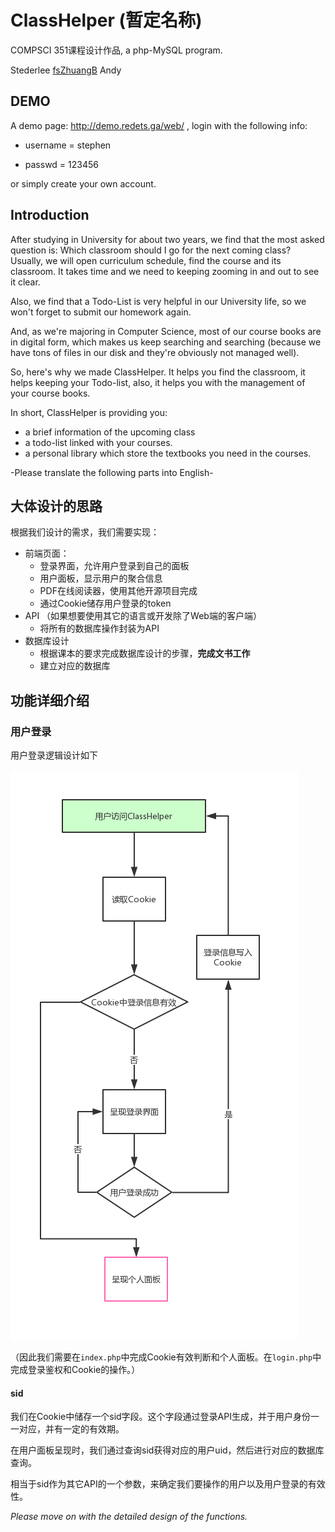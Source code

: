 # ClassHelper (暂定名称)

COMPSCI 351课程设计作品, a php-MySQL program.

Stederlee [fsZhuangB](https://github.com/fsZhuangB) Andy

## DEMO

A demo page:  http://demo.redets.ga/web/ , login with the following info:
* username = stephen

* passwd = 123456

or simply create your own account.

## Introduction

After studying in University for about two years, we find that the most asked question is:  Which classroom should I go for the next coming class? Usually, we will open curriculum schedule, find the course and its classroom. It takes time and we need to keeping zooming in and out to see it clear. 

Also, we find that a Todo-List is very helpful in our University life, so we won't forget to submit our homework again.

And, as we're majoring in Computer Science, most of our course books are in digital form, which makes us keep searching and searching (because we have tons of files in our disk and they're obviously not managed well).

So, here's why we made ClassHelper. It helps you find the classroom, it helps keeping your Todo-list, also, it helps you with the management of your course books.

In short, ClassHelper is providing you:

- a brief information of the upcoming class
- a todo-list linked with your courses.
- a personal library which store the textbooks you need in the courses.



-Please translate the following parts into English-

## 大体设计的思路

根据我们设计的需求，我们需要实现：

- 前端页面：
  - 登录界面，允许用户登录到自己的面板
  - 用户面板，显示用户的聚合信息
  - PDF在线阅读器，使用其他开源项目完成
  - 通过Cookie储存用户登录的token
- API （如果想要使用其它的语言或开发除了Web端的客户端）
  - 将所有的数据库操作封装为API
- 数据库设计
  - 根据课本的要求完成数据库设计的步骤，**完成文书工作**
  - 建立对应的数据库

## 功能详细介绍

### 用户登录

用户登录逻辑设计如下

![](login.png)

（因此我们需要在`index.php`中完成Cookie有效判断和个人面板。在`login.php`中完成登录鉴权和Cookie的操作。）

#### sid 

我们在Cookie中储存一个sid字段。这个字段通过登录API生成，并于用户身份一一对应，并有一定的有效期。

在用户面板呈现时，我们通过查询sid获得对应的用户uid，然后进行对应的数据库查询。

相当于sid作为其它API的一个参数，来确定我们要操作的用户以及用户登录的有效性。


*Please move on with the detailed design of the functions.*

